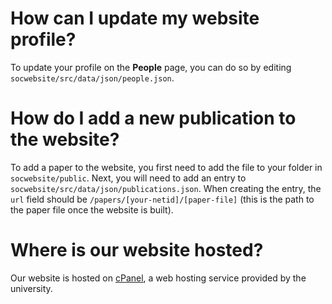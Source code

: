# How can I update my website profile?
To update your profile on the **People** page, you can do so by editing `socwebsite/src/data/json/people.json`.

# How do I add a new publication to the website?
To add a paper to the website, you first need to add the file to your folder in `socwebsite/public`. Next, you will need to add an entry to `socwebsite/src/data/json/publications.json`. When creating the entry, the `url` field should be `/papers/[your-netid]/[paper-file]` (this is the path to the paper file once the website is built).

# Where is our website hosted?
Our website is hosted on [cPanel](https://web.illinois.edu/), a web hosting service provided by the university.
